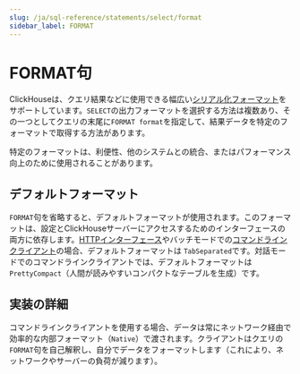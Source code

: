 ```yaml
---
slug: /ja/sql-reference/statements/select/format
sidebar_label: FORMAT
---
```


# FORMAT句

ClickHouseは、クエリ結果などに使用できる幅広い[シリアル化フォーマット](../../../interfaces/formats.md)をサポートしています。`SELECT`の出力フォーマットを選択する方法は複数あり、その一つとしてクエリの末尾に`FORMAT format`を指定して、結果データを特定のフォーマットで取得する方法があります。

特定のフォーマットは、利便性、他のシステムとの統合、またはパフォーマンス向上のために使用されることがあります。

## デフォルトフォーマット

`FORMAT`句を省略すると、デフォルトフォーマットが使用されます。このフォーマットは、設定とClickHouseサーバーにアクセスするためのインターフェースの両方に依存します。[HTTPインターフェース](../../../interfaces/http.md)やバッチモードでの[コマンドラインクライアント](../../../interfaces/cli.md)の場合、デフォルトフォーマットは `TabSeparated`です。対話モードでのコマンドラインクライアントでは、デフォルトフォーマットは `PrettyCompact`（人間が読みやすいコンパクトなテーブルを生成）です。

## 実装の詳細

コマンドラインクライアントを使用する場合、データは常にネットワーク経由で効率的な内部フォーマット（`Native`）で渡されます。クライアントはクエリの`FORMAT`句を自己解釈し、自分でデータをフォーマットします（これにより、ネットワークやサーバーの負荷が減ります）。
